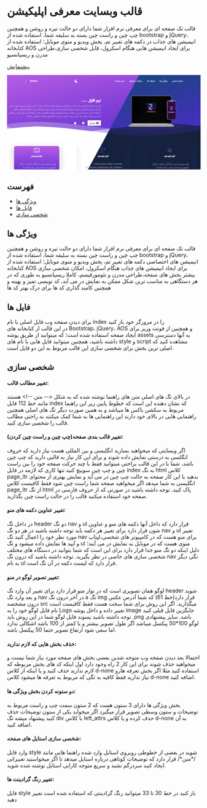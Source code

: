 # قالب وبسایت معرفی اپلیکیشن

قالب تک صفحه ای برای معرفی نرم افزار شما دارای دو حالت تیره و روشن و همچنین چپ چین و راست چین بسته به سلیقه شما، استفاده شده از bootstrap و jQuery، انیمیشن های جذاب در دکمه های تغییر تم،‌ پخش ویدیو و منوی موبایل؛ استفاده شده از کتابخانه AOS برای ایجاد انیمیشن هایی هنگام اسکرول، قابل شخصی سازی،طراحی مدرن و ریسپانسیو

[پیشنمایش][Preview]

[![Preview][Banner]][Banner]

## فهرست
* [ویژگی ها](#ویژگی-ها)
* [فایل ها](#فایل-ها)
* [شخصی سازی](#شخصی-سازی)

## ویژگی ها
قالب تک صفحه ای برای معرفی نرم افزار شما دارای دو حالت تیره و روشن و همچنین چپ چین و راست چین بسته به سلیقه شما، استفاده شده از bootstrap و jQuery، انیمیشن های اختصاصی دکمه های تغییر تم،‌ پخش ویدیو و منوی موبایل؛ استفاده شده از کتابخانه AOS برای ایجاد انیمیشن های جذاب هنگام اسکرول، امکان شخصی سازی بیشتر بخش های صفحه،طراحی مدرن و نئومورفیسم، کاملا ریسپانسیو به طوری که در هر دستگاهی به مناسب ترین شکل ممکن به نمایش در می آید، کد نویسی تمیز و بهینه و همچنین کامند گذاری کد ها برای درک بهتر کد ها


## فایل ها
برای دیدن صفحه وب فایل اصلی با نام index را در مرورگر خود باز کنید
<br/>
در این قالب از کتابخانه های Bootstrap، jQuery، AOS و همچنین از فونت وزیر برای ایجاد صفحه استفاده شده است؛ که میتوانید از طریق پوشه assets به آنها دسترسی داشته باشید، همچنین میتوانید فایل هایی با نام های style و script مشاهده کنید که اصلی ترین بخش برای شخصی سازی این قالب مربوط به این دو فایل است.

## شخصی سازی
#### تغییر مطالب قالب: 
در بالای تگ های اصلی متن های راهنما نوشته شده که به شکل <-- متن --!> هستند مانند خط 112 فایل index که نشان دهنده این است که خطوط پایین زیر این راهنما مربوط به سکشن باکس ها میباشد و به همین صورت دیگر تگ های اصلی همچنین راهنمایی هایی در بالای خود دارند این راهنمایی ها به شما کمک میکنند به راحتی مطالب قالب را شخصی سازی کنید.
#### تغییر قالب بندی صفحه(چپ چین و راست چین کردن): 
اگر وبسایتی که میخواهید بسازید انگلیسی و بین المللی هست نیاز دارید که حروف انگلسی به درستی نمایش داده شوند و برای این کار نیاز به قالبی دارید که چپ چین باشد، شما با در این قالب براحتی میتوانید فقط با چند حرکت صفحه خود را بین راست چین و چپ چین سوییچ کنید تنها کاری که لازمه در فایل index به تگ  html کلاس page_ltr بدهید با این کار صفحه به حالت چپ چین در می آید و نمایش بهتری از محتوای انگلیسی به شما میدهد اگر میخواهید صفحه شما راست چین شود فقط کافیست کلاس page_ltr از تگ html پاک کنید. توجه داشته باشید در صورتی که از حروف فارسی در صفحه خود استفاده میکنید قالب را در حالت راست چین بگذارید.
#### تغییر عناوین دکمه های منو: 
در داخل تگ header دو تگ nav و ul قرار دارد که داخل آنها دکمه های منو و عناوین شون قرار دارد برای تغییر هر دکمه باید توجه داشته باشید در هر دو تگ nav و ul تغییر مورد نظر خود را اعمال کنید تگ nav برای منو هست که در کامپیوتر های شخصی،لپتاپ و آیپد ها نمایش داده میشود و تگ ul منوی هست که در موبایل به نمایش در می آیند؛ دلیل اینکه دو تگ منو جدا قرار دارد برای این است که شما بتوانید در دستگاه های مختلف شخصی سازی های خاصی در نظر بگیرید. توجه داشته باشید که درون تگ nav تگی دیگر به نام ul قرار دارد که لیست دکمه در آن تگ است.
#### تغییر تصویر لوگو در منو: 
لوگو همان تصویری است که در نوار منو قرار دارد برای تغییر آن وارد تگ header شوید و بعد وارد تگ nav در آخر درون تگ a تگ img قرار دارد(خط 61) که شما آدرس عکس درون مشخصه src میگذارید. اگر این روش برای شما سخت هست فقط کافیست است نام فایل لوگو خود را به Logo تغییر داده و داخل پوشه image جایگزین فایل قبلی کنید توجه داشته باشید پسوند فایل لوگو شما در این روش باید .png باشد.
سایز پیشنهادی لوگو 100*50 پیکسل میباشد اگر طول تصویر بیشتر و یا کمتر از 100 باشد اشکالی ندارد اما سعی شود ارتفاع تصویر حتما 50 پیکسل باشد.
#### حذف بخش هایی که لازم ندارید:
احتمالا بعد دیدن صفحه وب متوجه شدین بعضی بخش های صفحه مورد نیاز شما نیست و میخواهید حذف شوند برای این کار 2 راه وجود دارد اول اینکه کد های بخش مربوطه که لازم ندارید حذف کنید و یا اینکه از کلاس d-none استفاده کنید مثلا اگر بخش تعرفه هارو نیاز ندارید فقط کافیه به تگی که مربوط به تعرفه ها میشود کلاس d-none اضافه کنید.
#### دو ستونه کردن بخش ویژگی ها:
بخش ویژگی ها دارای 3 ستون هست که 2 ستون سمت چپ و راست مربوط به توضیحات و ستون وسطی تصویر قرار میگیرد اگر میخواید یکی از ستون توضیحات حذف کنید پیشنهاد میشه تگ div با کلاس left_attrs حذف کرده و یا کلاس d-none به آن اضافه کنید.
#### شخصی سازی استایل های صفحه:
وارد فایل style شوید در بعضی از خطوطی روبروی استایل وارد شده راهنما هایی مانند /\*متن\*/ قرار دارد که توضیحات کوتاهی درباره استایل میدهد تا اگر میخواستید تغییراتی ایجاد کنید سردرگم نشید و سریع متوجه کارایی استایل نوشته شده شوید.
#### تغییر رنگ گرادینت ها:
فایل style باز کنید در خط 30 تا 33 میتوانید رنگ گرادینتی که استفاده شده است تغییر دهید


[Preview]: https://mjavadh.github.io/Application-introduction-website-template/
[Banner]: https://github.com/MjavadH/Application-introduction-website-template/blob/master/docx/preview/Banner.jpg "Banner"
